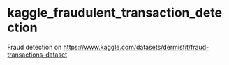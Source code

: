 # kaggle_fraudulent_transaction_detection
Fraud detection on https://www.kaggle.com/datasets/dermisfit/fraud-transactions-dataset
